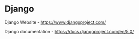 # Django

Django Website - https://www.djangoproject.com/

Django documentation - https://docs.djangoproject.com/en/5.0/

